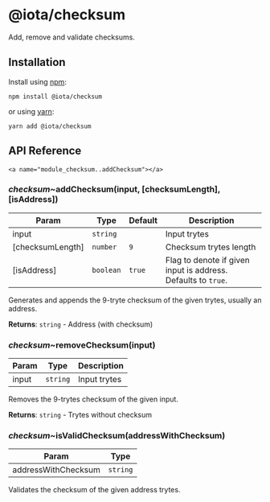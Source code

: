 # @iota/checksum

Add, remove and validate checksums.

## Installation

Install using [npm](https://www.npmjs.org/):
```
npm install @iota/checksum
```

or using [yarn](https://yarnpkg.com/):

``` yarn
yarn add @iota/checksum
```

## API Reference

    <a name="module_checksum..addChecksum"></a>

### *checksum*~addChecksum(input, [checksumLength], [isAddress])

| Param | Type | Default | Description |
| --- | --- | --- | --- |
| input | <code>string</code> |  | Input trytes |
| [checksumLength] | <code>number</code> | <code>9</code> | Checksum trytes length |
| [isAddress] | <code>boolean</code> | <code>true</code> | Flag to denote if given input is address. Defaults to `true`. |

Generates and appends the 9-tryte checksum of the given trytes, usually an address.

**Returns**: <code>string</code> - Address (with checksum)  
<a name="module_checksum..removeChecksum"></a>

### *checksum*~removeChecksum(input)

| Param | Type | Description |
| --- | --- | --- |
| input | <code>string</code> | Input trytes |

Removes the 9-trytes checksum of the given input.

**Returns**: <code>string</code> - Trytes without checksum  
<a name="module_checksum..isValidChecksum"></a>

### *checksum*~isValidChecksum(addressWithChecksum)

| Param | Type |
| --- | --- |
| addressWithChecksum | <code>string</code> | 

Validates the checksum of the given address trytes.

